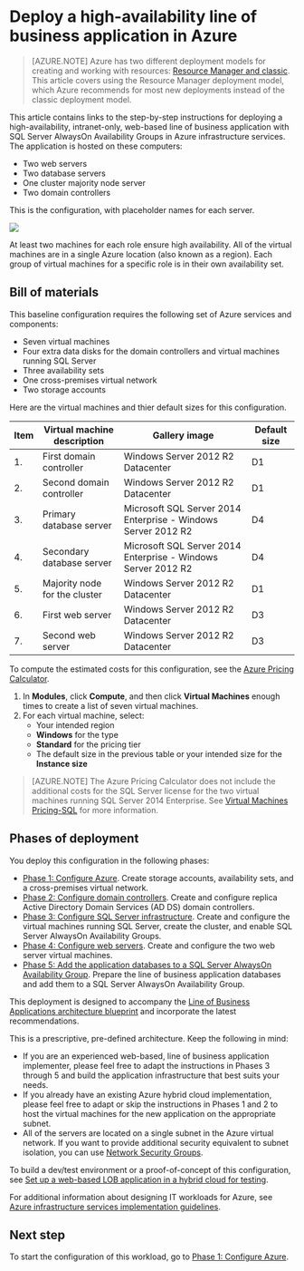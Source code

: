 <!-- rename to virtual-machines-windows-lob-overview -->

<properties 
	pageTitle="Deploy a line of business application | Azure" 
	description="Deploy a web-based, highly-available, line of business application with SQL Server AlwaysOn Availability Groups in Azure in five phases." 
	documentationCenter=""
	services="virtual-machines" 
	authors="JoeDavies-MSFT" 
	manager="timlt" 
	editor=""
	tags="azure-resource-manager"/>

<tags
	ms.service="virtual-machines"
	ms.date="12/17/2015"
	wacn.date=""/>

# Deploy a high-availability line of business application in Azure

> [AZURE.NOTE] Azure has two different deployment models for creating and working with resources:  [Resource Manager and classic](/documentation/articles/resource-manager-deployment-model/).  This article covers using the Resource Manager deployment model, which Azure recommends for most new deployments instead of the classic deployment model.

This article contains links to the step-by-step instructions for deploying a high-availability, intranet-only, web-based line of business application with SQL Server AlwaysOn Availability Groups in Azure infrastructure services. The application is hosted on these computers:

- Two web servers
- Two database servers
- One cluster majority node server
- Two domain controllers

This is the configuration, with placeholder names for each server.

![](./media/virtual-machines-workload-high-availability-LOB-application-overview/workload-lobapp-phase4.png) 
 
At least two machines for each role ensure high availability. All of the virtual machines are in a single Azure location (also known as a region). Each group of virtual machines for a specific role is in their own availability set. 

## Bill of materials

This baseline configuration requires the following set of Azure services and components:

- Seven virtual machines
- Four extra data disks for the domain controllers and virtual machines running SQL Server
- Three availability sets
- One cross-premises virtual network
- Two storage accounts

Here are the virtual machines and thier default sizes for this configuration.

Item | Virtual machine description | Gallery image | Default size 
--- | --- | --- | --- 
1. | First domain controller | Windows Server 2012 R2 Datacenter | D1
2. | Second domain controller | Windows Server 2012 R2 Datacenter | D1
3. | Primary database server | Microsoft SQL Server 2014 Enterprise - Windows Server 2012 R2 | D4
4. | Secondary database server | Microsoft SQL Server 2014 Enterprise - Windows Server 2012 R2 | D4
5. | Majority node for the cluster | Windows Server 2012 R2 Datacenter | D1
6. | First web server | Windows Server 2012 R2 Datacenter | D3
7. | Second web server | Windows Server 2012 R2 Datacenter | D3

To compute the estimated costs for this configuration, see the [Azure Pricing Calculator](https://azure.microsoft.com/pricing/calculator/). 

1. In **Modules**, click **Compute**, and then click **Virtual Machines** enough times to create a list of seven virtual machines.
2. For each virtual machine, select:
	- Your intended region
	- **Windows** for the type
	- **Standard** for the pricing tier
	- The default size in the previous table or your intended size for the **Instance size**

> [AZURE.NOTE] The Azure Pricing Calculator does not include the additional costs for the SQL Server license for the two virtual machines running SQL Server 2014 Enterprise. See [Virtual Machines Pricing-SQL](/home/features/virtual-machines/pricing/) for more information.

## Phases of deployment

You deploy this configuration in the following phases:

- [Phase 1: Configure Azure](/documentation/articles/virtual-machines-workload-high-availability-LOB-application-phase1/). Create storage accounts, availability sets, and a cross-premises virtual network.
- [Phase 2: Configure domain controllers](/documentation/articles/virtual-machines-workload-high-availability-LOB-application-phase2/). Create and configure replica Active Directory Domain Services (AD DS) domain controllers.
- [Phase 3: Configure SQL Server infrastructure](/documentation/articles/virtual-machines-workload-high-availability-LOB-application-phase3/). Create and configure the virtual machines running SQL Server, create the cluster, and enable SQL Server AlwaysOn Availability Groups.
- [Phase 4: Configure web servers](/documentation/articles/virtual-machines-workload-high-availability-LOB-application-phase4/). Create and configure the two web server virtual machines.
- [Phase 5: Add the application databases to a SQL Server AlwaysOn Availability Group](/documentation/articles/virtual-machines-workload-high-availability-LOB-application-phase5/). Prepare the line of business application databases and add them to a SQL Server AlwaysOn Availability Group.

This deployment is designed to accompany the [Line of Business Applications architecture blueprint](http://msdn.microsoft.com/dn630664) and incorporate the latest recommendations.

This is a prescriptive, pre-defined architecture. Keep the following in mind:

- If you are an experienced web-based, line of business application implementer, please feel free to adapt the instructions in Phases 3 through 5 and build the application infrastructure that best suits your needs. 
- If you already have an existing Azure hybrid cloud implementation, please feel free to adapt or skip the instructions in Phases 1 and 2 to host the virtual machines for the new application on the appropriate subnet.
- All of the servers are located on a single subnet in the Azure virtual network. If you want to provide additional security equivalent to subnet isolation, you can use [Network Security Groups](/documentation/articles/virtual-networks-nsg/).

To build a dev/test environment or a proof-of-concept of this configuration, see [Set up a web-based LOB application in a hybrid cloud for testing](/documentation/articles/virtual-networks-setup-lobapp-hybrid-cloud-testing/).

For additional information about designing IT workloads for Azure, see [Azure infrastructure services implementation guidelines](/documentation/articles/virtual-machines-linux-infrastructure-service-guidelines/).

## Next step

To start the configuration of this workload, go to [Phase 1: Configure Azure](/documentation/articles/virtual-machines-workload-high-availability-LOB-application-phase1/).

